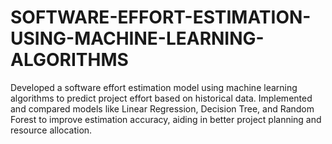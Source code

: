 # SOFTWARE-EFFORT-ESTIMATION-USING-MACHINE-LEARNING-ALGORITHMS
Developed a software effort estimation model using machine learning algorithms to predict project effort based on historical data. Implemented and compared models like Linear Regression, Decision Tree, and Random Forest to improve estimation accuracy, aiding in better project planning and resource allocation.
